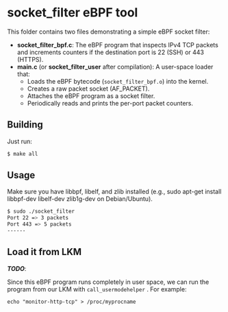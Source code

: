 # socket_filter eBPF tool

This folder contains two files demonstrating a simple eBPF socket filter:

- **socket_filter_bpf.c**: The eBPF program that inspects IPv4 TCP packets and increments counters if the destination port is 22 (SSH) or 443 (HTTPS).
- **main.c** (or **socket_filter_user** after compilation): A user-space loader that:
  - Loads the eBPF bytecode (`socket_filter_bpf.o`) into the kernel.
  - Creates a raw packet socket (AF_PACKET).
  - Attaches the eBPF program as a socket filter.
  - Periodically reads and prints the per-port packet counters.

## Building

Just run:

```bash
$ make all
```

## Usage

Make sure you have libbpf, libelf, and zlib installed (e.g., sudo apt-get install libbpf-dev libelf-dev zlib1g-dev on Debian/Ubuntu).

```bash
$ sudo ./socket_filter
Port 22 => 3 packets
Port 443 => 5 packets
------
```

## Load it from LKM

***TODO***:

Since this eBPF program runs completely in user space, we can run the program from our LKM with `call_usermodehelper` . For example:

```
echo "monitor-http-tcp" > /proc/myprocname
```
